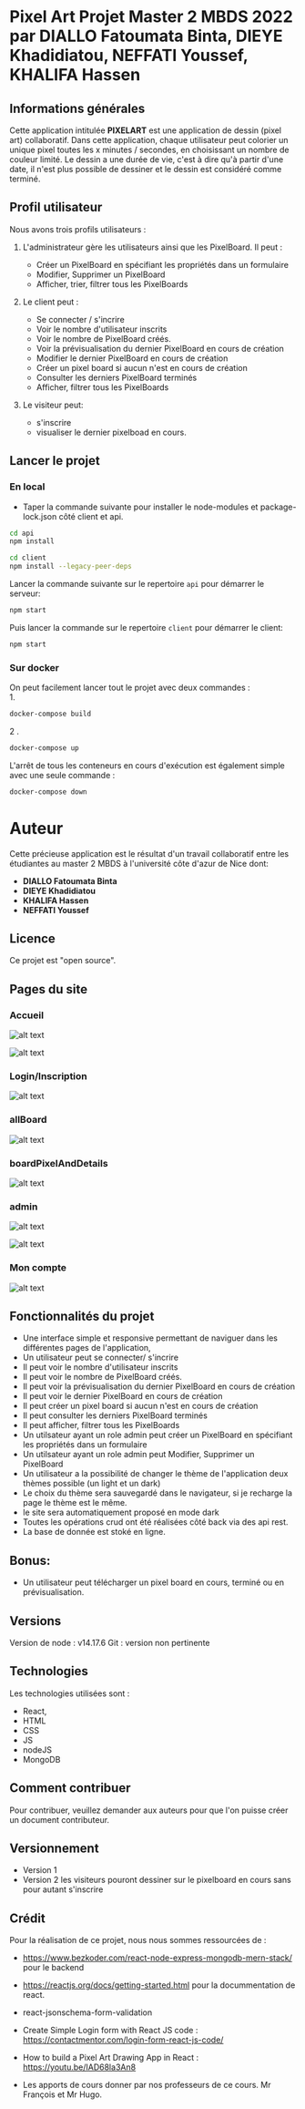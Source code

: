 # Pixel Art Projet Master 2 MBDS 2022 par DIALLO Fatoumata Binta, DIEYE Khadidiatou, NEFFATI Youssef, KHALIFA Hassen
## Informations générales 
Cette application intitulée **PIXELART** est une application  de dessin (pixel art) collaboratif.
Dans cette application, chaque utilisateur peut colorier un unique pixel toutes les x minutes / secondes, en choisissant un nombre de couleur limité. Le dessin a une durée de vie, c'est à dire qu'à partir d'une date, il n'est plus possible de dessiner et le dessin est considéré comme terminé.

## Profil utilisateur
Nous avons trois profils utilisateurs :

1. L'administrateur gère les utilisateurs ainsi que les PixelBoard. Il peut :
    - Créer un PixelBoard en spécifiant les propriétés dans un formulaire
    -  Modifier, Supprimer un PixelBoard
    - Afficher, trier, filtrer tous les PixelBoards  

2. Le client peut :
    - Se connecter / s'incrire
    - Voir le nombre d'utilisateur inscrits
    - Voir le nombre de PixelBoard créés.
    - Voir la prévisualisation du dernier PixelBoard en cours de création
    - Modifier le dernier PixelBoard en cours de création
    - Créer un pixel board si aucun n'est en cours de création
    - Consulter les derniers PixelBoard terminés
    - Afficher, filtrer tous les PixelBoards

3. Le visiteur peut:
    - s'inscrire
    - visualiser le dernier pixelboad en cours.


## Lancer le projet
### En local
- Taper la commande suivante pour installer le node-modules et package-lock.json côté client et api.
```bash
cd api
npm install
```
```bash
cd client 
npm install --legacy-peer-deps
```
 
Lancer la commande suivante sur le repertoire ``api`` pour démarrer le serveur:
```bash
npm start
```
Puis lancer la commande sur le repertoire ``client`` pour démarrer le client:
```bash
npm start
```

### Sur docker
On peut facilement lancer tout le projet avec deux commandes :  
1.
```bash
docker-compose build
```  
2 .
```bash
docker-compose up
```

L'arrêt de tous les conteneurs en cours d'exécution est également simple avec une seule commande :
```bash
docker-compose down
```
# Auteur
Cette précieuse application est le résultat d'un travail collaboratif entre les étudiantes au master 2 MBDS à l'université côte d'azur de Nice dont:
- **DIALLO Fatoumata Binta**
- **DIEYE Khadidiatou**
- **KHALIFA Hassen**
- **NEFFATI Youssef**
## Licence
Ce projet est "open source".
## Pages du site
### Accueil
![alt text](https://github.com/YoussefNeffati/react-pixel-art/blob/main/assetsReadme/accueil.PNG?raw=true)

![alt text](https://github.com/YoussefNeffati/react-pixel-art/blob/main/assetsReadme/Dessiner.png?raw=true)

### Login/Inscription
![alt text](https://github.com/YoussefNeffati/react-pixel-art/blob/main/assetsReadme/Login.png?raw=true)

### allBoard
![alt text](https://github.com/YoussefNeffati/react-pixel-art/blob/main/assetsReadme/ListPixels.PNG?raw=true)

### boardPixelAndDetails
![alt text](https://github.com/YoussefNeffati/react-pixel-art/blob/main/assetsReadme/DetailPixel.png?raw=true)

### admin
![alt text](https://github.com/YoussefNeffati/react-pixel-art/blob/main/assetsReadme/PageAdmin.png?raw=true)

![alt text](https://github.com/YoussefNeffati/react-pixel-art/blob/main/assetsReadme/ListPixelsAdmin.png?raw=true)

### Mon compte
![alt text](https://github.com/YoussefNeffati/react-pixel-art/blob/main/assetsReadme/MonCompte.png?raw=true)

## Fonctionnalités du projet
- Une interface simple et responsive permettant de naviguer dans les différentes pages de l'application,
- Un utilisateur peut se connecter/ s'incrire
- Il peut voir le nombre d'utilisateur inscrits
- Il peut voir le nombre de PixelBoard créés.
- Il peut voir la prévisualisation du dernier PixelBoard en cours de création
- Il peut voir le dernier PixelBoard en cours de création
- Il peut créer un pixel board si aucun n'est en cours de création
- Il peut consulter les derniers PixelBoard terminés
- Il peut  afficher, filtrer tous les PixelBoards
- Un utilsateur ayant un role admin peut créer un PixelBoard en spécifiant les propriétés dans un formulaire
-  Un utilsateur ayant un role admin peut Modifier, Supprimer un PixelBoard
- Un utilisateur a la possibilité de changer le thème de l'application 
deux thèmes possible (un light et un dark) 
- Le choix du thème sera sauvegardé dans le navigateur, si je recharge la page le thème est le même.
- le site sera automatiquement proposé en mode dark
- Toutes les opérations crud ont été réalisées côté back via des api rest.
- La base de donnée est stoké en ligne.

## Bonus:

- Un utilisateur peut télécharger un pixel board en cours, terminé ou en prévisualisation.

## Versions
Version de node : v14.17.6
Git : version non pertinente

## Technologies
Les technologies utilisées sont :
- React,
- HTML
- CSS
- JS
- nodeJS
- MongoDB

## Comment contribuer
Pour contribuer, veuillez demander aux auteurs pour que l'on puisse créer un document contributeur.

## Versionnement
- Version 1
- Version 2 les visiteurs pouront dessiner sur le pixelboard en cours sans pour autant s'inscrire
## Crédit
Pour la réalisation de ce projet, nous nous sommes ressourcées de :
- https://www.bezkoder.com/react-node-express-mongodb-mern-stack/ pour le backend

- https://reactjs.org/docs/getting-started.html pour la docummentation de react.
-  react-jsonschema-form-validation
- Create Simple Login form with React JS code : https://contactmentor.com/login-form-react-js-code/
- How to build a Pixel Art Drawing App in React : https://youtu.be/IAD68la3An8
- Les apports de cours donner par nos professeurs de ce cours. Mr François et Mr Hugo.